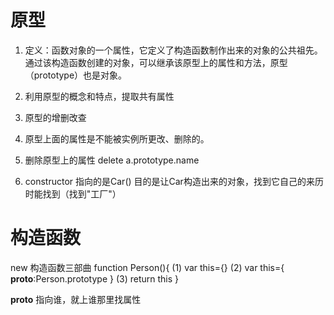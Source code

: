 # 原型
1. 定义：函数对象的一个属性，它定义了构造函数制作出来的对象的公共祖先。通过该构造函数创建的对象，可以继承该原型上的属性和方法，原型（prototype）也是对象。
2. 利用原型的概念和特点，提取共有属性 

3. 原型的增删改查
  1. 原型上面的属性是不能被实例所更改、删除的。
  2. 删除原型上的属性 delete a.prototype.name
  3. constructor 指向的是Car() 目的是让Car构造出来的对象，找到它自己的来历时能找到（找到"工厂"）

# 构造函数
new 构造函数三部曲
function Person(){
 (1) var this={}
 (2) var this={
   __proto__:Person.prototype
 }
 (3) return this
}

__proto__ 指向谁，就上谁那里找属性